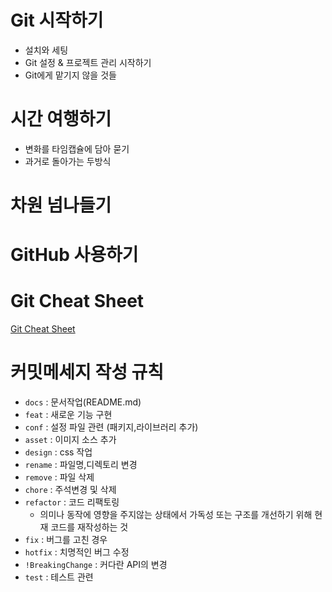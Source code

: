 # Git 시작하기

- 설치와 세팅
- Git 설정 & 프로젝트 관리 시작하기
- Git에게 맡기지 않을 것들

# 시간 여행하기

- 변화를 타임캡슐에 담아 묻기
- 과거로 돌아가는 두방식

# 차원 넘나들기

# GitHub 사용하기

# Git Cheat Sheet
[Git Cheat Sheet](https://i.pinimg.com/originals/7f/cd/6d/7fcd6dc31a3a7e6a6c77203032a2147e.png)

# 커밋메세지 작성 규칙

- `docs` : 문서작업(README.md)
- `feat` : 새로운 기능 구현
- `conf` : 설정 파일 관련 (패키지,라이브러리 추가)
- `asset` : 이미지 소스 추가
- `design` : css 작업
- `rename` : 파일명,디렉토리 변경
- `remove` : 파일 삭제
- `chore` : 주석변경 및 삭제
- `refactor` : 코드 리팩토링
    - 의미나 동작에 영향을 주지않는 상태에서 가독성 또는 구조를 개선하기 위해 현재 코드를 재작성하는 것
- `fix` : 버그를 고친 경우
- `hotfix` : 치명적인 버그 수정
- `!BreakingChange` : 커다란 API의 변경
- `test` : 테스트 관련
